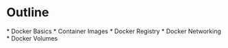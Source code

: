 # Outline
<p>
* Docker Basics
* Container Images
* Docker Registry
* Docker Networking
* Docker Volumes
